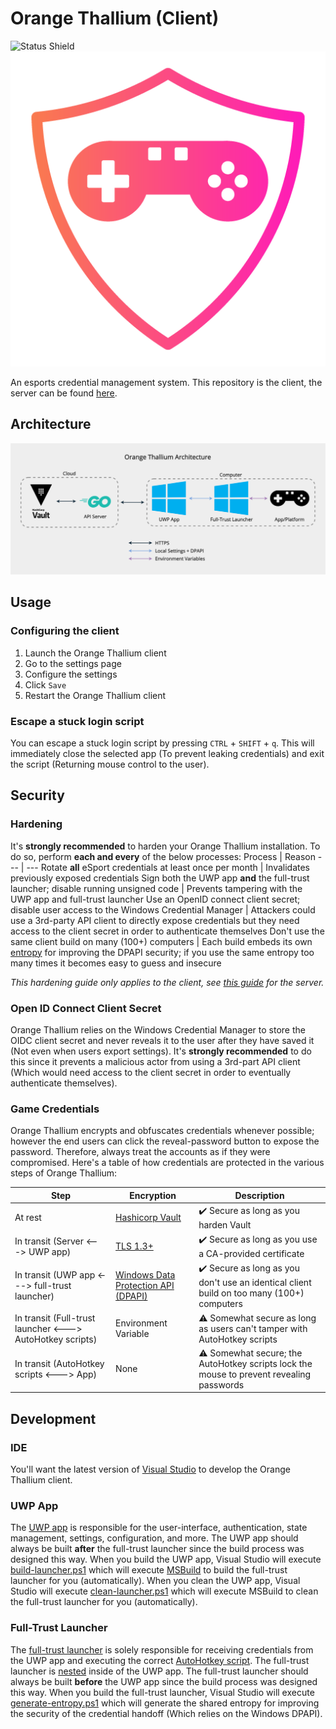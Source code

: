 # Orange Thallium (Client)

![Status Shield](https://img.shields.io/badge/Status-Release-brightgreen?style=for-the-badge)
![logo](logo.png)

An esports credential management system. This repository is the client, the server
can be found [here](https://github.com/bmhs-tsa/orange-thallium-server).

## Architecture
![Orange Thallium architecture](architecture.png)

## Usage

### Configuring the client
1. Launch the Orange Thallium client
2. Go to the settings page
3. Configure the settings
4. Click `Save`
5. Restart the Orange Thallium client

### Escape a stuck login script
You can escape a stuck login script by pressing `CTRL` + `SHIFT` + `q`. This will immediately
close the selected app (To prevent leaking credentials) and exit the script (Returning mouse
control to the user).

## Security

### Hardening
It's **strongly recommended** to harden your Orange Thallium installation. To
do so, perform **each and every** of the below processes:
Process | Reason
--- | ---
Rotate **all** eSport credentials at least once per month | Invalidates previously exposed credentials
Sign both the UWP app **and** the full-trust launcher; disable running unsigned code | Prevents tampering with the UWP app and full-trust launcher
Use an OpenID connect client secret; disable user access to the Windows Credential Manager | Attackers could use a 3rd-party API client to directly expose credentials but they need access to the client secret in order to authenticate themselves
Don't use the same client build on many (100+) computers | Each build embeds its own [entropy](launcher/tools/generate-entropy.ps1) for improving the DPAPI security; if you use the same entropy too many times it becomes easy to guess and insecure

*This hardening guide only applies to the client, see [this guide](https://github.com/bmhs-tsa/orange-thallium-server#hardening) for the server.*

### Open ID Connect Client Secret
Orange Thallium relies on the Windows Credential Manager to store the OIDC
client secret and never reveals it to the user after they have saved it (Not
even when users export settings). It's **strongly recommended** to do this since
it prevents a malicious actor from using a 3rd-part API client (Which would need
access to the client secret in order to eventually authenticate themselves).

### Game Credentials
Orange Thallium encrypts and obfuscates credentials whenever possible; however
the end users can click the reveal-password button to expose the password.
Therefore, always treat the accounts as if they were compromised. Here's a table
of how credentials are protected in the various steps of Orange Thallium:

Step | Encryption | Description
--- | --- | ---
At rest | [Hashicorp Vault](https://vaultproject.io) | :heavy_check_mark: Secure as long as you harden Vault
In transit (Server <---> UWP app) | [TLS 1.3+](https://wikipedia.org/wiki/Transport_Layer_Security) | :heavy_check_mark: Secure as long as you use a CA-provided certificate
In transit (UWP app <---> full-trust launcher) | [Windows Data Protection API (DPAPI)](https://en.wikipedia.org/wiki/Data_Protection_API) | :heavy_check_mark: Secure as long as you don't use an identical client build on too many (100+) computers
In transit (Full-trust launcher <---> AutoHotkey scripts) | Environment Variable | :warning: Somewhat secure as long as users can't tamper with AutoHotkey scripts
In transit (AutoHotkey scripts <---> App) | None | :warning: Somewhat secure; the AutoHotkey scripts lock the mouse to prevent revealing passwords

## Development

### IDE
You'll want the latest version of [Visual Studio](https://visualstudio.microsoft.com)
to develop the Orange Thallium client.

### UWP App
The [UWP app](orange-thallium.csproj) is responsible for the user-interface,
authentication, state management, settings, configuration, and more. The UWP
app should always be built **after** the full-trust launcher since the build
process was designed this way. When you build the UWP app, Visual Studio will
execute [build-launcher.ps1](tools/build-launcher.ps1) which will execute
[MSBuild](https://docs.microsoft.com/en-us/visualstudio/msbuild/msbuild)
to build the full-trust launcher for you (automatically). When you clean the
UWP app, Visual Studio will execute [clean-launcher.ps1](tools/clean-launcher.ps1)
which will execute MSBuild to clean the full-trust launcher for you (automatically).

### Full-Trust Launcher
The [full-trust launcher](launcher/launcher.csproj) is solely responsible for
receiving credentials from the UWP app and executing the correct [AutoHotkey script](launcher/scripts).
The full-trust launcher is [nested](launcher) inside of the UWP app. The full-trust 
launcher should always be built **before** the UWP app since the build process
was designed this way. When you build the full-trust launcher, Visual Studio will 
execute [generate-entropy.ps1](launcher/tools/generate-entropy.ps1) which will
generate the shared entropy for improving the security of the credential handoff
(Which relies on the Windows DPAPI).
